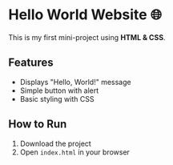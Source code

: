 # Hello World Website 🌐

This is my first mini-project using **HTML & CSS**.

## Features
- Displays "Hello, World!" message
- Simple button with alert
- Basic styling with CSS

## How to Run
1. Download the project
2. Open `index.html` in your browser
